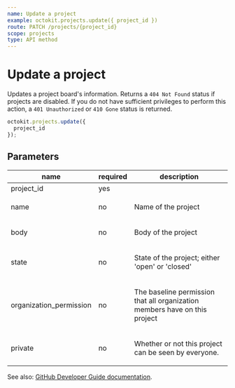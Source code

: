 ```yaml
---
name: Update a project
example: octokit.projects.update({ project_id })
route: PATCH /projects/{project_id}
scope: projects
type: API method
---
```


# Update a project

Updates a project board's information. Returns a `404 Not Found` status if projects are disabled. If you do not have sufficient privileges to perform this action, a `401 Unauthorized` or `410 Gone` status is returned.

```js
octokit.projects.update({
  project_id
});
```

## Parameters

<table>
  <thead>
    <tr>
      <th>name</th>
      <th>required</th>
      <th>description</th>
    </tr>
  </thead>
  <tbody>
    <tr><td>project_id</td><td>yes</td><td>

</td></tr>
<tr><td>name</td><td>no</td><td>

Name of the project

</td></tr>
<tr><td>body</td><td>no</td><td>

Body of the project

</td></tr>
<tr><td>state</td><td>no</td><td>

State of the project; either 'open' or 'closed'

</td></tr>
<tr><td>organization_permission</td><td>no</td><td>

The baseline permission that all organization members have on this project

</td></tr>
<tr><td>private</td><td>no</td><td>

Whether or not this project can be seen by everyone.

</td></tr>
  </tbody>
</table>

See also: [GitHub Developer Guide documentation](https://docs.github.com/v3/projects/#update-a-project).
